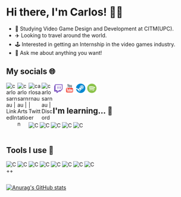# Hi there, I'm Carlos! 👋🏼
- 🌱 Studying Video Game Design and Development at CITM(UPC).
- ✈️ Looking to travel around the world.
- 🕹️ Interested in getting an Internship in the video games industry.
- 💬 Ask me about anything you want!


## My socials 🌐
[<img align="left" alt="carlosarnau | LinkedIn" width="30px" src="https://img.icons8.com/color/288/linkedin-2--v1.png" />][linkedin]

[<img align="left" alt="carlosarnau | Artstation" width="30px" src="https://img.icons8.com/color/344/artstation.png" />][artstation]

[<img align="left" alt="carlosarnau | Twitter" width="35px" src="https://img.icons8.com/color/288/twitter--v1.png" />][twitter]

[<img align="left" alt="carlosarnau | Discord" width="30px" src="https://img.icons8.com/color/344/discord-logo.png" />][discord]

[<img align="left" alt="carlosarnau | Twitch" width="30px" src="https://github.com/carlosarnau/carlosarnau/blob/119c734476a11677cd559afc11df36d37dea5bc2/logos/twitch.png" />][twitch]

[<img align="left" alt="carlosarnau | Youtube" width="30px" src="https://github.com/carlosarnau/carlosarnau/blob/119c734476a11677cd559afc11df36d37dea5bc2/logos/youtube.png" />][youtube]

[<img align="left" alt="carlosarnau | Steam" width="30px" src="https://github.com/carlosarnau/carlosarnau/blob/daed5c66947f7e89353f798cb79dfb0f925ff6bf/logos/steam.png" />][steam]

[<img align="left" alt="carlosarnau | Spotify" width="30px" src="https://github.com/carlosarnau/carlosarnau/blob/48d40813c816d185d8d4fc4f7234b448854705f3/logos/spotify.png" />][spotify]

<br>
<br>


## I'm learning... 🧠
<img align="left" alt="C" width="30px" src="https://img.icons8.com/color/344/c-programming.png"/>

<img align="left" alt="C" width="30px" src="https://img.icons8.com/color/344/c-sharp-logo.png"/>

<img align="left" alt="C" width="30px" src="https://img.icons8.com/color/344/c-plus-plus-logo.png"/>

<img align="left" alt="C" width="30px" src="https://img.icons8.com/color/344/flutter.png"/>

<img align="left" alt="C" width="30px" src="https://img.icons8.com/color/344/dart.png"/>

<br>
<br>


## Tools I use 🔧
<img align="left" alt= "C++" width = "30px" src = "https://img.icons8.com/color/344/github--v1.png"/>

<img align="left" alt="C" width="30px" src="https://img.icons8.com/color/344/unity.png"/>

<img align="left" alt="C" width="30px" src="https://img.icons8.com/color/344/visual-studio--v2.png"/>

<img align="left" alt="C" width="30px" src="https://img.icons8.com/color/288/visual-studio-code-2019.png"/>

<img align="left" alt="C" width="30px" src="https://img.icons8.com/color/344/autodesk-maya.png"/>

<img align="left" alt="C" width="30px" src="https://img.icons8.com/color/344/adobe-photoshop--v1.png"/>

<img align="left" alt="C" width="30px" src="https://img.icons8.com/color/344/adobe-illustrator--v1.png"/>

<img align="left" alt="C" width="30px" src="https://img.icons8.com/color/344/adobe-premiere-pro--v1.png"/>

<p>&nbsp;</p>
<p>&nbsp;</p>


[![Anurag's GitHub stats](https://github-readme-stats.vercel.app/api?username=carlosarnau)](https://github.com/anuraghazra/github-readme-stats)


[twitter]: https://twitter.com/_carlosarnau
[artstation]: https://www.artstation.com/carlosarnau
[discord]: https://discord.com/users/Twynics#0392
[twitch]: https://www.twitch.tv/twynics
[spotify]: https://open.spotify.com/user/g6okcvf6f80b35vbqboaf7mkn?si=6326ac00aaf14648
[linkedin]: https://www.linkedin.com/in/carlosarnau/
[youtube]: https://www.youtube.com/channel/UCWuitUlL9ueCcHhXzXE2x9A
[steam]: https://steamcommunity.com/profiles/76561198974403549
